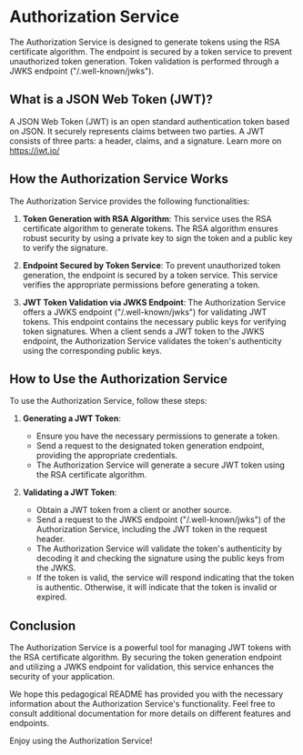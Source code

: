 # Authorization Service

The Authorization Service is designed to generate tokens using the RSA certificate algorithm. The endpoint is secured by a token service to prevent unauthorized token generation. Token validation is performed through a JWKS endpoint ("/.well-known/jwks").

## What is a JSON Web Token (JWT)?

A JSON Web Token (JWT) is an open standard authentication token based on JSON. It securely represents claims between two parties. A JWT consists of three parts: a header, claims, and a signature. Learn more on https://jwt.io/

## How the Authorization Service Works

The Authorization Service provides the following functionalities:

1. **Token Generation with RSA Algorithm**: This service uses the RSA certificate algorithm to generate tokens. The RSA algorithm ensures robust security by using a private key to sign the token and a public key to verify the signature.

2. **Endpoint Secured by Token Service**: To prevent unauthorized token generation, the endpoint is secured by a token service. This service verifies the appropriate permissions before generating a token.

3. **JWT Token Validation via JWKS Endpoint**: The Authorization Service offers a JWKS endpoint ("/.well-known/jwks") for validating JWT tokens. This endpoint contains the necessary public keys for verifying token signatures. When a client sends a JWT token to the JWKS endpoint, the Authorization Service validates the token's authenticity using the corresponding public keys.

## How to Use the Authorization Service

To use the Authorization Service, follow these steps:

1. **Generating a JWT Token**:

   - Ensure you have the necessary permissions to generate a token.
   - Send a request to the designated token generation endpoint, providing the appropriate credentials.
   - The Authorization Service will generate a secure JWT token using the RSA certificate algorithm.

2. **Validating a JWT Token**:
   - Obtain a JWT token from a client or another source.
   - Send a request to the JWKS endpoint ("/.well-known/jwks") of the Authorization Service, including the JWT token in the request header.
   - The Authorization Service will validate the token's authenticity by decoding it and checking the signature using the public keys from the JWKS.
   - If the token is valid, the service will respond indicating that the token is authentic. Otherwise, it will indicate that the token is invalid or expired.

## Conclusion

The Authorization Service is a powerful tool for managing JWT tokens with the RSA certificate algorithm. By securing the token generation endpoint and utilizing a JWKS endpoint for validation, this service enhances the security of your application.

We hope this pedagogical README has provided you with the necessary information about the Authorization Service's functionality. Feel free to consult additional documentation for more details on different features and endpoints.

Enjoy using the Authorization Service!
